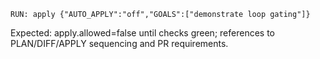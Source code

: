 ```
RUN: apply {"AUTO_APPLY":"off","GOALS":["demonstrate loop gating"]}
```

Expected: apply.allowed=false until checks green; references to PLAN/DIFF/APPLY sequencing and PR requirements.
